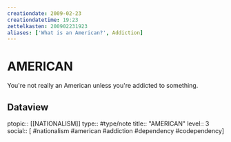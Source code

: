 ```yaml
---
creationdate: 2009-02-23
creationdatetime: 19:23
zettelkasten: 200902231923
aliases: ['What is an American?', Addiction]
---
```

# AMERICAN
You're not really an American unless you're addicted to something.

## Dataview
ptopic:: [[NATIONALISM]]
type:: #type/note
title:: "AMERICAN"
level:: 3
social:: [ #nationalism #american #addiction #dependency #codependency]